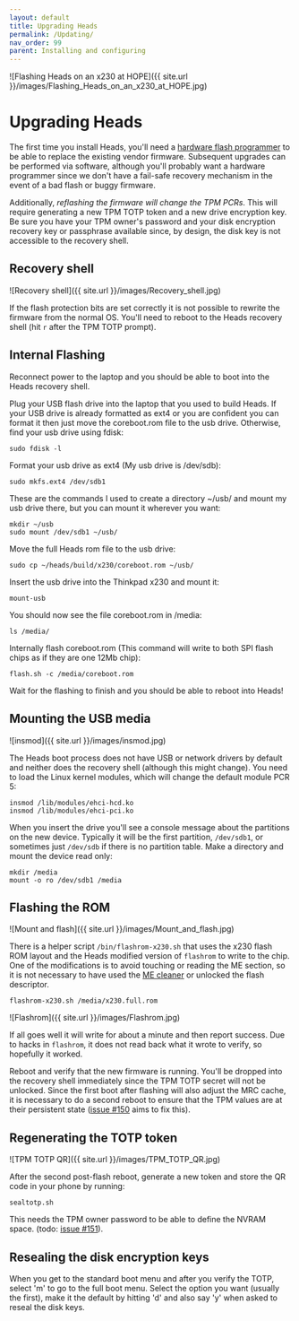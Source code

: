 ```yaml
---
layout: default
title: Upgrading Heads
permalink: /Updating/
nav_order: 99
parent: Installing and configuring
---
```


![Flashing Heads on an x230 at HOPE]({{ site.url }}/images/Flashing_Heads_on_an_x230_at_HOPE.jpg)

Upgrading Heads
===

The first time you install Heads, you'll need a
[hardware flash programmer](https://trmm.net/SPI_Flash) to be able to
replace the existing vendor firmware.  Subsequent upgrades can be
performed via software, although you'll probably want a hardware programmer
since we don't have a fail-safe recovery mechanism in the event of
a bad flash or buggy firmware.

Additionally, *reflashing the firmware will change the TPM PCRs*.
This will require generating a new TPM TOTP token and a new drive
encryption key.  Be sure you have your TPM owner's password and your
disk encryption recovery key or passphrase available since, by design,
the disk key is not accessible to the recovery shell.

Recovery shell
---

![Recovery shell]({{ site.url }}/images/Recovery_shell.jpg)

If the flash protection bits are set correctly it is not possible to
rewrite the firmware from the normal OS.  You'll need to reboot
to the Heads recovery shell (hit `r` after the TPM TOTP prompt).

Internal Flashing
---

Reconnect power to the laptop and you should be able to boot into the Heads
 recovery shell.

Plug your USB flash drive into the laptop that you used to build Heads. If your
 USB drive is already formatted as ext4 or you are confident you can format it
 then just move the coreboot.rom file to the usb drive. Otherwise, find your usb
 drive using fdisk:

```shell
sudo fdisk -l
```

Format your usb drive as ext4 (My usb drive is /dev/sdb):

```shell
sudo mkfs.ext4 /dev/sdb1
```

These are the commands I used to create a directory ~/usb/ and mount my usb
 drive there, but you can mount it wherever you want:

```shell
mkdir ~/usb
sudo mount /dev/sdb1 ~/usb/
```

Move the full Heads rom file to the usb drive:

```shell
sudo cp ~/heads/build/x230/coreboot.rom ~/usb/
```

Insert the usb drive into the Thinkpad x230 and mount it:

```shell
mount-usb
```

You should now see the file coreboot.rom in /media:

```shell
ls /media/
```

Internally flash coreboot.rom (This command will write to both SPI flash chips
  as if they are one 12Mb chip):

```shell
flash.sh -c /media/coreboot.rom
```

Wait for the flashing to finish and you should be able to reboot into Heads!

Mounting the USB media
---

![insmod]({{ site.url }}/images/insmod.jpg)

The Heads boot process does not have USB or network drivers by default
and neither does the recovery shell (although this might change).
You need to load the Linux kernel modules, which will change the
default module PCR 5:

```shell
insmod /lib/modules/ehci-hcd.ko
insmod /lib/modules/ehci-pci.ko
```

When you insert the drive you'll see a console message about the partitions
on the new device.  Typically it will be the first partition, `/dev/sdb1`,
or sometimes just `/dev/sdb` if there is no partition table.  Make a
directory and mount the device read only:

```shell
mkdir /media
mount -o ro /dev/sdb1 /media
```

Flashing the ROM
---

![Mount and flash]({{ site.url }}/images/Mount_and_flash.jpg)

There is a helper script `/bin/flashrom-x230.sh` that uses the x230
flash ROM layout and the Heads modified version of `flashrom` to
write to the chip.  One of the modifications is to avoid touching or
reading the ME section, so it is not necessary to have used the
[ME cleaner](Clean-the-ME-firmware.md) or unlocked the flash descriptor.

```shell
flashrom-x230.sh /media/x230.full.rom
```

![Flashrom]({{ site.url }}/images/Flashrom.jpg)

If all goes well it will write for about a minute and then report
success.  Due to hacks in `flashrom`, it does not read back what it
wrote to verify, so hopefully it worked.

Reboot and verify that the new firmware is running.  You'll be dropped
into the recovery shell immediately since the TPM TOTP secret will not
be unlocked.  Since the first boot after flashing will also adjust
the MRC cache, it is necessary to do a second reboot to ensure that
the TPM values are at their persistent state
([issue #150](https://github.com/osresearch/heads/issues/150) aims to fix this).

Regenerating the TOTP token
---

![TPM TOTP QR]({{ site.url }}/images/TPM_TOTP_QR.jpg)

After the second post-flash reboot, generate a new token and store the
QR code in your phone by running:

```shell
sealtotp.sh
```

This needs the TPM owner password to be able to define the NVRAM space.
(todo: [issue #151](https://github.com/osresearch/heads/issues/151)).

Resealing the disk encryption keys
---

When you get to the standard boot menu and after you verify the TOTP, select 'm'
 to go to the full boot menu.  Select the option you want (usually the first),
 make it the default by hitting 'd' and also say 'y' when asked to reseal the
 disk keys.

